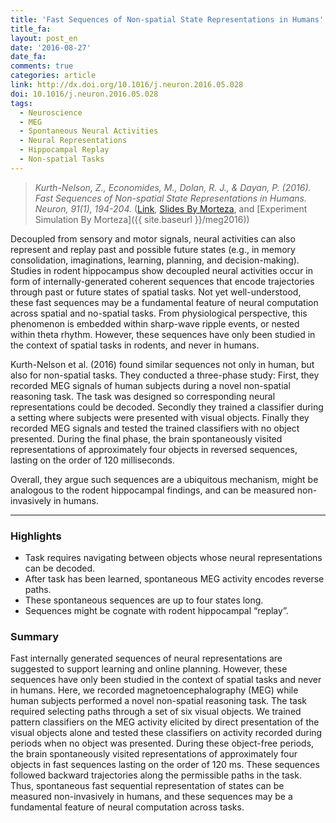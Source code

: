```yaml
---
title: 'Fast Sequences of Non-spatial State Representations in Humans'
title_fa:
layout: post_en
date: '2016-08-27'
date_fa:
comments: true
categories: article
link: http://dx.doi.org/10.1016/j.neuron.2016.05.028
doi: 10.1016/j.neuron.2016.05.028
tags:
  - Neuroscience
  - MEG
  - Spontaneous Neural Activities
  - Neural Representations
  - Hippocampal Replay
  - Non-spatial Tasks
---
```


> *Kurth-Nelson, Z., Economides, M., Dolan, R. J., & Dayan, P. (2016). Fast Sequences of Non-spatial State Representations in Humans. Neuron, 91(1), 194-204.* ([Link](http://dx.doi.org/10.1016/j.neuron.2016.05.028), [Slides By Morteza](https://speakerdeck.com/morteza/review-fast-sequences-of-non-spatial-state-representations-in-humans), and [Experiment Simulation By Morteza]({{ site.baseurl }}/meg2016))

Decoupled from sensory and motor signals, neural activities can also represent and replay past and possible future states (e.g., in memory consolidation, imaginations, learning, planning, and decision-making). Studies in rodent hippocampus show decoupled neural activities occur in form of internally-generated coherent sequences that encode trajectories through past or future states of spatial tasks. Not yet well-understood, these fast sequences may be a fundamental feature of neural computation across spatial and no-spatial tasks. From physiological perspective, this phenomenon is embedded within sharp-wave ripple events, or nested within theta rhythm. However, these sequences have only been studied in the context of spatial tasks in rodents, and never in humans.

<!--more-->

Kurth-Nelson et al. (2016) found similar sequences not only in human, but also for non-spatial tasks. They conducted a three-phase study: First, they recorded MEG signals of human subjects during a novel non-spatial reasoning task. The task was designed so corresponding neural representations could be decoded. Secondly they trained a classifier during a setting where subjects were presented with visual objects. Finally they recorded MEG signals and tested the trained classifiers with no object presented. During the final phase, the brain spontaneously visited representations of approximately four objects in reversed sequences, lasting on the order of 120 milliseconds.


Overall, they argue such sequences are a ubiquitous mechanism, might be analogous to the rodent hippocampal findings, and can be measured non-invasively in humans.


---
### Highlights
- Task requires navigating between objects whose neural representations can be decoded.
- After task has been learned, spontaneous MEG activity encodes reverse paths.
- These spontaneous sequences are up to four states long.
- Sequences might be cognate with rodent hippocampal “replay”.

### Summary
Fast internally generated sequences of neural representations are suggested to support learning and online planning. However, these sequences have only been studied in the context of spatial tasks and never in humans. Here, we recorded magnetoencephalography (MEG) while human subjects performed a novel non-spatial reasoning task. The task required selecting paths through a set of six visual objects. We trained pattern classifiers on the MEG activity elicited by direct presentation of the visual objects alone and tested these classifiers on activity recorded during periods when no object was presented. During these object-free periods, the brain spontaneously visited representations of approximately four objects in fast sequences lasting on the order of 120 ms. These sequences followed backward trajectories along the permissible paths in the task. Thus, spontaneous fast sequential representation of states can be measured non-invasively in humans, and these sequences may be a fundamental feature of neural computation across tasks.
